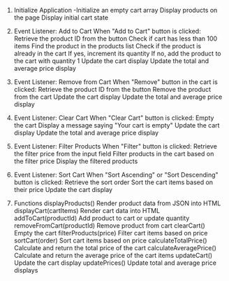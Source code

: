 1. Initialize Application
   -Initialize an empty cart array
   Display products on the page
   Display initial cart state

2. Event Listener: Add to Cart
   When "Add to Cart" button is clicked:
        Retrieve the product ID from the button
        Check if cart has less than 100 items
        Find the product in the products list
        Check if the product is already in the cart
            If yes, increment its quantity
            If no, add the product to the cart with quantity 1
        Update the cart display
        Update the total and average price display

3. Event Listener: Remove from Cart
   When "Remove" button in the cart is clicked:
        Retrieve the product ID from the button
        Remove the product from the cart
        Update the cart display
        Update the total and average price display

4. Event Listener: Clear Cart
   When "Clear Cart" button is clicked:
        Empty the cart
        Display a message saying "Your cart is empty"
        Update the cart display
        Update the total and average price display

5. Event Listener: Filter Products
   When "Filter" button is clicked:
        Retrieve the filter price from the input field
        Filter products in the cart based on the filter price
        Display the filtered products

6. Event Listener: Sort Cart
   When "Sort Ascending" or "Sort Descending" button is clicked:
        Retrieve the sort order
        Sort the cart items based on their price
        Update the cart display

7. Functions
   displayProducts()
        Render product data from JSON into HTML
   displayCart(cartItems)
        Render cart data into HTML
   addToCart(productId)
        Add product to cart or update quantity
   removeFromCart(productId)
        Remove product from cart
   clearCart()
        Empty the cart
   filterProducts(price)
        Filter cart items based on price
   sortCart(order)
        Sort cart items based on price
   calculateTotalPrice()
        Calculate and return the total price of the cart
   calculateAveragePrice()
        Calculate and return the average price of the cart items
   updateCart()
        Update the cart display
   updatePrices()
        Update total and average price displays

